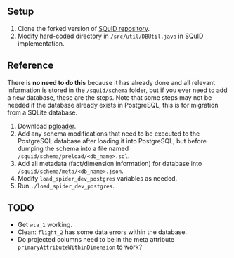 ## Setup

1. Clone the forked version of [SQuID repository](https://github.com/chrisjbaik/squid-public).
2. Modify hard-coded directory in `/src/util/DBUtil.java` in SQuID implementation.

## Reference

There is **no need to do this** because it has already done and all relevant information is stored in the `/squid/schema` folder, but if you ever need to add a new database, these are the steps. Note that some steps may not be needed if the database already exists in PostgreSQL, this is for migration from a SQLite database.

1. Download [pgloader](https://pgloader.readthedocs.io/en/latest/#).
2. Add any schema modifications that need to be executed to the PostgreSQL database after loading it into PostgreSQL, but before dumping the schema into a file named `/squid/schema/preload/<db_name>.sql`.
3. Add all metadata (fact/dimension information) for database into `/squid/schema/meta/<db_name>.json`.
4. Modify `load_spider_dev_postgres` variables as needed.
5. Run `./load_spider_dev_postgres`.


## TODO

* Get `wta_1` working.
* Clean: `flight_2` has some data errors within the database.
* Do projected columns need to be in the meta attribute `primaryAttributeWithinDimension` to work?
